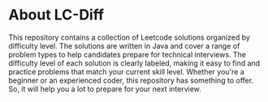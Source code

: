 # About LC-Diff
This repository contains a collection of Leetcode solutions organized by difficulty level. The solutions are written in Java and cover a range of problem types to help candidates prepare for technical interviews. The difficulty level of each solution is clearly labeled, making it easy to find and practice problems that match your current skill level. Whether you're a beginner or an experienced coder, this repository has something to offer. So, it will help you a lot to prepare for your next interview.

